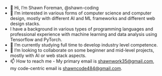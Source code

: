 - 👋 Hi, I’m Shawn Foreman, @shawn-coding
- 👀 I’m interested in various forms of computer science and computer design, mostly with different AI and ML frameworks and different web design stacks.
- I have a background in various types of programming languages and professional experience with machine learning and data analysis using Tensorflow and PyTorch.
- 🌱 I’m currently studying full time to develop industry level competence.
- 💞️ I’m looking to collaborate on some beginner and mid-level projects, mostly with AI or web stack aspects.
- 📫 How to reach me - My primary email is shawnwork35@gmail.com, my code-centric email is shawncode484@gmail.com.

<!---
shawn-coding/shawn-coding is a ✨ special ✨ repository because its `README.md` (this file) appears on your GitHub profile.
You can click the Preview link to take a look at your changes.
--->
